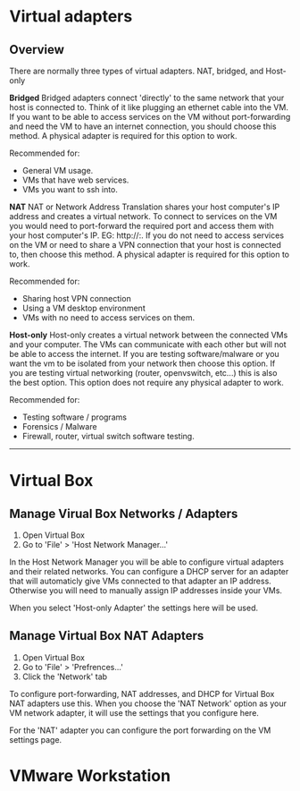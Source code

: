 # Virtual adapters

## Overview 

There are normally three types of virtual adapters. NAT, bridged, and Host-only

**Bridged**
Bridged adapters connect 'directly' to the same network that your host is connected to. Think of it like plugging an ethernet cable into the VM. If you want to be able to access services on the VM without port-forwarding and need the VM to have an internet connection, you should choose this method. A physical adapter is required for this option to work. 

Recommended for:
- General VM usage.
- VMs that have web services.
- VMs you want to ssh into. 

**NAT**
NAT or Network Address Translation shares your host computer's IP address and creates a virtual network. To connect to services on the VM you would need to port-forward the required port and access them with your host computer's IP. EG: http://<YOUR COMPUTER IP>:<FORWARDED PORT>. If you do not need to access services on the VM or need to share a VPN connection that your host is connected to, then choose this method. A physical adapter is required for this option to work.

Recommended for:
- Sharing host VPN connection
- Using a VM desktop environment
- VMs with no need to access services on them.


**Host-only**
Host-only creates a virtual network between the connected VMs and your computer. The VMs can communicate with each other but will not be able to access the internet. If you are testing software/malware or you want the vm to be isolated from your network then choose this option. If you are testing virtual networking (router, openvswitch, etc...) this is also the best option. This option does not require any physical adapter to work. 

Recommended for:
- Testing software / programs
- Forensics / Malware
- Firewall, router, virtual switch software testing. 

****

# Virtual Box

## Manage Virual Box Networks / Adapters

1. Open Virtual Box
2. Go to 'File' > 'Host Network Manager...'

In the Host Network Manager you will be able to configure virtual adapters and their related networks. You can configure a DHCP server for an adapter that will automaticly give VMs connected to that adapter an IP address. Otherwise you will need to manually assign IP addresses inside your VMs. 

When you select 'Host-only Adapter' the settings here will be used.

## Manage Virtual Box NAT Adapters

1. Open Virtual Box
2. Go to 'File' > 'Prefrences...'
3. Click the 'Network' tab

To configure port-forwarding, NAT addresses, and DHCP for Virtual Box NAT adapters use this. When you choose the 'NAT Network' option as your VM network adapter, it will use the settings that you configure here.

For the 'NAT' adapter you can configure the port forwarding on the VM settings page.

# VMware Workstation 